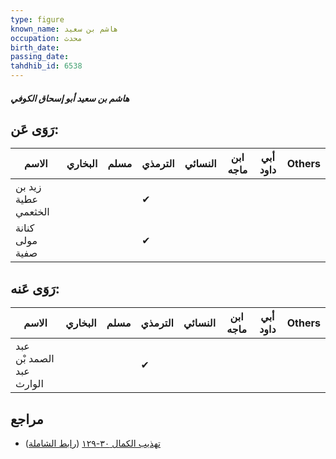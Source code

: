 ```yaml
---
type: figure
known_name: هاشم بن سعيد
occupation: محدث
birth_date:
passing_date:
tahdhib_id: 6538
---
```

##### هاشم بن سعيد أبو إسحاق الكوفي

## رَوَى عَن:
| الاسم               | البخاري | مسلم | الترمذي | النسائي | ابن ماجه | أبي داود | Others |
| ------------------- | ------- | ---- | ------- | ------- | -------- | -------- | ------ |
| زيد بن عطية الخثعمي |         |      | ✔       |         |          |          |        |
| كنانة مولى صفية     |         |      | ✔       |         |          |          |        |
## رَوَى عَنه:
| الاسم                    | البخاري | مسلم | الترمذي | النسائي | ابن ماجه | أبي داود | Others |
| ------------------------ | ------- | ---- | ------- | ------- | -------- | -------- | ------ |
| عبد الصمد بْن عبد الوارث |         |      | ✔       |         |          |          |        |
## مراجع
- [تهذيب الكمال ٣٠-١٢٩](obsidian://open?vault=Tahdhib-al-Kamal&file=Figures/٦٥٣٨-هاشم%20بن%20سعيد%20أبو%20إسحاق%20الكوفي) ([رابط الشاملة](https://shamela.ws/book/3722/16195))